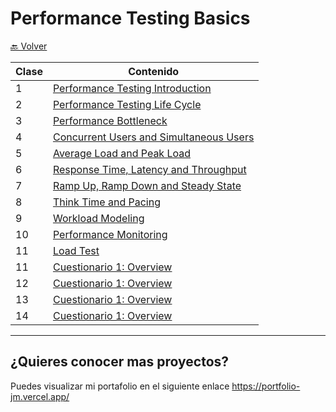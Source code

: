 # Performance Testing Basics

[🔙 Volver](../README.md) 

| Clase | Contenido |
|-------|-----------|
|   1   | [Performance Testing Introduction](./01_Class_Introduction/01_Introduction.md) |
|   2   | [Performance Testing Life Cycle](./02_Class/02_Class.md) |
|   3   | [Performance Bottleneck](./03_Class/03_Class.md) |
|   4   | [Concurrent Users and Simultaneous Users](./04_Class/04_Class.md) |
|   5   | [Average Load and Peak Load](./05_Class/05_Class.md) |
|   6   | [Response Time, Latency and Throughput](./06_Class/06_Class.md) |
|   7   | [Ramp Up, Ramp Down and Steady State](./07_Class/07_Class.md) |
|   8   | [Think Time and Pacing](./08_Class/08_Class.md) |
|   9   | [Workload Modeling](./09_Class/09_Class.md) |
|   10  | [Performance Monitoring](./10_Class/10_Class.md) |
|   11  | [Load Test](./11_Class/11_Class.md) |
|   11  | [Cuestionario 1: Overview](./11_Class/11_Class.md) |
|   12  | [Cuestionario 1: Overview](./12_Class/12_Class.md) |
|   13  | [Cuestionario 1: Overview](./13_Class/13_Class.md) |
|   14  | [Cuestionario 1: Overview](./14_Class/14_Class.md) |




___

## ¿Quieres conocer mas proyectos?

Puedes visualizar mi portafolio en el siguiente enlace https://portfolio-jm.vercel.app/

